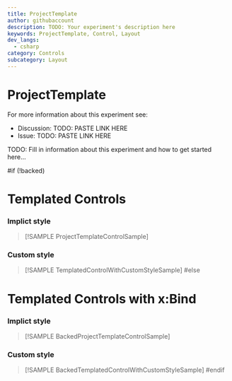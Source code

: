```yaml
---
title: ProjectTemplate
author: githubaccount
description: TODO: Your experiment's description here
keywords: ProjectTemplate, Control, Layout
dev_langs:
  - csharp
category: Controls
subcategory: Layout
---
```


<!-- To know about all the available Markdown syntax, Check out https://docs.microsoft.com/en-us/contribute/markdown-reference -->
<!-- Ensure you remove all comments before submission, to ensure that there are no formatting issues when displaying this page.  -->
<!-- It is recommended to check how the Documentation will look in the sample app, before Merging a PR -->
<!-- **Note:** All links to other docs.microsoft.com pages should be relative without locale, i.e. for the one above would be /contribute/markdown-reference -->
<!-- Included images should be optimized for size and not include any Intellectual Property references. -->

# ProjectTemplate

For more information about this experiment see:
- Discussion: TODO: PASTE LINK HERE
- Issue: TODO: PASTE LINK HERE

TODO: Fill in information about this experiment and how to get started here...

#if (!backed)
# Templated Controls
### Implict style

> [!SAMPLE ProjectTemplateControlSample]

### Custom style

> [!SAMPLE TemplatedControlWithCustomStyleSample]
#else
# Templated Controls with x:Bind
### Implict style

> [!SAMPLE BackedProjectTemplateControlSample]

### Custom style

> [!SAMPLE BackedTemplatedControlWithCustomStyleSample]
#endif
